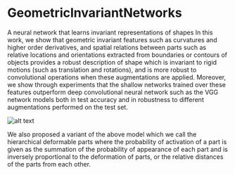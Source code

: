 # GeometricInvariantNetworks
A neural network that learns invariant representations of shapes
In this work, we show that geometric invariant features such as curvatures and higher order derivatives, and spatial relations between parts such as relative locations and orientations extracted from boundaries or contours of objects provides a robust description of shape which is invariant to rigid motions (such as translation and rotations), and is more robust to convolutional operations when these augmentations are applied. Moreover, we show through experiments that the shallow networks trained over these features outperform deep convolutional neural network such as the VGG network models both in test accuracy and in robustness to different augmentations performed on the test set.

![alt text](https://i.ibb.co/6JgVJ10/Fig2-1.jpg)

We also proposed a variant of the above model which we call the hierarchical deformable parts where the probability of activation of a part is given as the summation of the probability of appearance of each part and is inversely proportional to the deformation of parts, or the relative distances of the parts from each other. 
